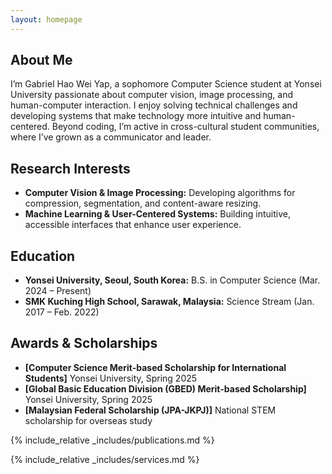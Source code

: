 ```yaml
---
layout: homepage
---
```


## About Me

I’m Gabriel Hao Wei Yap, a sophomore Computer Science student at Yonsei University passionate about computer vision, image processing, and human-computer interaction. I enjoy solving technical challenges and developing systems that make technology more intuitive and human-centered. Beyond coding, I’m active in cross-cultural student communities, where I’ve grown as a communicator and leader.

## Research Interests

- **Computer Vision & Image Processing:** Developing algorithms for compression, segmentation, and content-aware resizing.
- **Machine Learning & User-Centered Systems:** Building intuitive, accessible interfaces that enhance user experience.

## Education

- **Yonsei University, Seoul, South Korea:** B.S. in Computer Science (Mar. 2024 – Present)
- **SMK Kuching High School, Sarawak, Malaysia:** Science Stream (Jan. 2017 – Feb. 2022)

## Awards & Scholarships

- **[Computer Science Merit-based Scholarship for International Students]** Yonsei University, Spring 2025
- **[Global Basic Education Division (GBED) Merit-based Scholarship]** Yonsei University, Spring 2025
- **[Malaysian Federal Scholarship (JPA-JKPJ)]** National STEM scholarship for overseas study

{% include_relative _includes/publications.md %}

{% include_relative _includes/services.md %}
